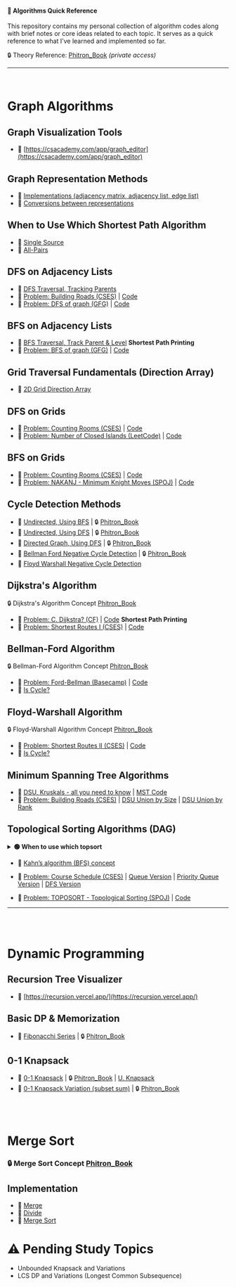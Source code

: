 #### 📖 Algorithms Quick Reference

This repository contains my personal collection of algorithm codes along with brief notes or core ideas related to each topic. It serves as a quick reference to what I’ve learned and implemented so far.

🔒 Theory Reference: [Phitron_Book](https://phitron.io/phitron-book/introduction-to-algorithms-01)  *(private access)*  

---
<br>

# Graph Algorithms

## Graph Visualization Tools
- 🔗 [https://csacademy.com/app/graph_editor](https://csacademy.com/app/graph_editor)

## Graph Representation Methods
- 🔗 [Implementations (adjacency matrix, adjacency list, edge list)](https://github.com/sabbirahmedfahim/Introduction-to-Algorithms/blob/main/WEEK_01/README.md)
- 🔗 [Conversions between representations](https://github.com/sabbirahmedfahim/Introduction-to-Algorithms/blob/main/WEEK_04/README.md)

## When to Use Which Shortest Path Algorithm
- 🔗 [Single Source](https://github.com/sabbirahmedfahim/Introduction-to-Algorithms/blob/main/WEEK_02/module_7/0_why_bellman_ford_algorithm.markdown)
- 🔗 [All-Pairs](https://github.com/sabbirahmedfahim/Introduction-to-Algorithms/blob/main/WEEK_02/module_7/3_why_floyd_warshall.markdown)

## DFS on Adjacency Lists
- 🔗 [DFS Traversal, Tracking Parents](https://github.com/sabbirahmedfahim/Introduction-to-Algorithms/blob/main/WEEK_01/module_3/2_dfs.cpp)
- 🔗 [Problem: Building Roads (CSES)](https://cses.fi/problemset/task/1666/) | [Code](https://github.com/sabbirahmedfahim/Introduction-to-Algorithms/blob/main/CP-Code/Building_Roads__DFS.cpp)
- 🔗 [Problem: DFS of graph (GFG)](https://www.geeksforgeeks.org/problems/depth-first-traversal-for-a-graph/1) | [Code](https://github.com/sabbirahmedfahim/Introduction-to-Algorithms/blob/main/CP-Code/dfs_of_graph__gfg.cpp)

## BFS on Adjacency Lists
- 🔗 [BFS Traversal, Track Parent & Level](https://github.com/sabbirahmedfahim/Introduction-to-Algorithms/blob/main/WEEK_01/module_2/12_bfs_shortest_path_printing.cpp) **Shortest Path Printing**
- 🔗 [Problem: BFS of graph (GFG)](https://www.geeksforgeeks.org/problems/bfs-traversal-of-graph/1?utm_source=geeksforgeeks&utm_medium=ml_article_practice_tab&utm_campaign=article_practice_tab) | [Code](https://github.com/sabbirahmedfahim/Introduction-to-Algorithms/blob/main/CP-Code/bfs_of_graph__gfg.cpp)

## Grid Traversal Fundamentals (Direction Array)
- 🔗 [2D Grid Direction Array](https://github.com/sabbirahmedfahim/Introduction-to-Algorithms/blob/main/WEEK_01/module_3/3_2D_grid.markdown)

## DFS on Grids
- 🔗 [Problem: Counting Rooms (CSES)](https://cses.fi/problemset/task/1192) | [Code](https://github.com/sabbirahmedfahim/Introduction-to-Algorithms/blob/main/CP-Code/Counting_Rooms__DFS.cpp)
- 🔗 [Problem: Number of Closed Islands (LeetCode)](https://leetcode.com/problems/number-of-closed-islands/description/) | [Code](https://github.com/sabbirahmedfahim/Introduction-to-Algorithms/blob/main/CP-Code/Number_of_Closed_Islands__LeetCode.cpp)

## BFS on Grids
- 🔗 [Problem: Counting Rooms (CSES)](https://cses.fi/problemset/task/1192) | [Code](https://github.com/sabbirahmedfahim/Introduction-to-Algorithms/blob/main/CP-Code/Counting_Rooms__BFS.cpp)
- 🔗 [Problem: NAKANJ - Minimum Knight Moves (SPOJ)](https://www.spoj.com/problems/NAKANJ/) | [Code](https://github.com/sabbirahmedfahim/Introduction-to-Algorithms/blob/main/CP-Code/Minimum_Knight_moves__BFS.cpp) 

## Cycle Detection Methods
- 🔗 [Undirected, Using BFS](https://github.com/sabbirahmedfahim/Introduction-to-Algorithms/blob/main/WEEK_02/module_5/1_cycle_detect_using_bfs.cpp) | 🔒 [Phitron_Book](https://phitron.io/phitron-book/introduction-to-algorithms-01/মডিউল-৫ঃ-cycle-detection/মডিউল-৫_১ঃ-cycle-detection-undirected-গ্রাফে)
- 🔗 [Undirected, Using DFS](https://github.com/sabbirahmedfahim/Introduction-to-Algorithms/blob/main/WEEK_02/module_5/2_cycle_detect_using_dfs.cpp) | 🔒 [Phitron_Book](https://phitron.io/phitron-book/introduction-to-algorithms-01/মডিউল-৫ঃ-cycle-detection/মডিউল-৫_১ঃ-cycle-detection-undirected-গ্রাফে)
- 🔗 [Directed Graph, Using DFS](https://github.com/sabbirahmedfahim/Introduction-to-Algorithms/blob/main/WEEK_02/module_5/4_cycle_detect_in_directed_graph.cpp) | 🔒 [Phitron_Book](https://phitron.io/phitron-book/introduction-to-algorithms-01/মডিউল-৫ঃ-cycle-detection/মডিউল-৫_৪ঃ-cycle-detection-directed-গ্রাফে)
- 🔗 [Bellman Ford Negative Cycle Detection](https://github.com/sabbirahmedfahim/Introduction-to-Algorithms/blob/main/WEEK_02/module_7/2_detect_negative_cycle.cpp) | 🔒 [Phitron_Book](https://phitron.io/phitron-book/introduction-to-algorithms-01/মডিউল-৭ঃ-bellmanford-এবং-floyd-warshall-এলগোরিদম/মডিউল-৭-৫ঃ-ডিটেক্ট-নেগেটিভ-সাইকেল)
- 🔗 [Floyd Warshall Negative Cycle Detection](https://github.com/sabbirahmedfahim/Introduction-to-Algorithms/blob/main/WEEK_02/module_7/8_is_cycle.cpp)


## Dijkstra's Algorithm
🔒 Dijkstra's Algorithm Concept [Phitron_Book](https://phitron.io/phitron-book/introduction-to-algorithms-01/মডিউল-৬ঃ-dijkstra-এলগরিদম)
- 🔗 [Problem: C. Dijkstra? (CF)](https://codeforces.com/contest/20/problem/C) | [Code](https://github.com/sabbirahmedfahim/Introduction-to-Algorithms/blob/main/CP-Code/C_Dijkstra__CF.cpp) **Shortest Path Printing**
- 🔗 [Problem: Shortest Routes I (CSES)](https://cses.fi/problemset/task/1671/) | [Code](https://github.com/sabbirahmedfahim/Introduction-to-Algorithms/blob/main/CP-Code/Shortest_Routes_I__Dijkstra.cpp) 

## Bellman-Ford Algorithm
🔒 Bellman-Ford Algorithm Concept [Phitron_Book](https://phitron.io/phitron-book/introduction-to-algorithms-01/মডিউল-৭ঃ-bellmanford-এবং-floyd-warshall-এলগোরিদম/testing)
- 🔗 [Problem: Ford-Bellman (Basecamp)](https://basecamp.eolymp.com/en/problems/1453) | [Code](https://github.com/sabbirahmedfahim/Introduction-to-Algorithms/blob/main/CP-Code/Ford_Bellman__Bellman_Ford.cpp) 
- 🔗 [Is Cycle?](https://github.com/sabbirahmedfahim/Introduction-to-Algorithms/blob/main/WEEK_02/module_7/2_detect_negative_cycle.cpp) 

## Floyd-Warshall Algorithm
🔒 Floyd-Warshall Algorithm Concept [Phitron_Book](https://phitron.io/phitron-book/introduction-to-algorithms-01/মডিউল-৭ঃ-bellmanford-এবং-floyd-warshall-এলগোরিদম/neccessityoffloydwarhall)
- 🔗 [Problem: Shortest Routes II (CSES)](https://cses.fi/problemset/task/1672/) | [Code](https://github.com/sabbirahmedfahim/Introduction-to-Algorithms/blob/main/CP-Code/Shortest_Routes_II__Floyd_Warshall.cpp) 
- 🔗 [Is Cycle?](https://github.com/sabbirahmedfahim/Introduction-to-Algorithms/blob/main/WEEK_02/module_7/8_is_cycle.cpp)

## Minimum Spanning Tree Algorithms
- 🔗 [DSU, Kruskals - all you need to know](https://github.com/sabbirahmedfahim/Introduction-to-Algorithms/blob/main/WEEK_03/module_11/README.md) | [MST Code](https://github.com/sabbirahmedfahim/Introduction-to-Algorithms/blob/main/WEEK_03/module_11/2_minimum_spanning_tree.cpp)
- 🔗 [Problem: Building Roads (CSES)](https://cses.fi/problemset/task/1666/) | [DSU Union by Size](https://github.com/sabbirahmedfahim/Introduction-to-Algorithms/blob/main/CP-Code/Building_Roads__DSU_Union_By_Size.cpp) | [DSU Union by Rank](https://github.com/sabbirahmedfahim/Introduction-to-Algorithms/blob/main/CP-Code/Building_Roads__DSU_Union_By_Rank.cpp)

## Topological Sorting Algorithms  (DAG)

<details>
<summary><strong>🟢 When to use which topsort</strong></summary>

DFS-based topo sort and BFS with a queue (Kahn’s algorithm) both detect cycles in DAGs while generating topological order, and BFS with a priority queue does the same but gives the **lexicographically smallest** order.

</details>

- 🔗 [Kahn’s algorithm (BFS) concept](https://www.geeksforgeeks.org/topological-sorting-indegree-based-solution/)
  
- 🔗 [Problem: Course Schedule (CSES)](https://cses.fi/problemset/task/1679/) | [Queue Version](https://github.com/sabbirahmedfahim/Introduction-to-Algorithms/blob/main/CP-Code/Course_Schedule___Topological_Sort_Queue_CSES.cpp) | [Priority Queue Version](https://github.com/sabbirahmedfahim/Introduction-to-Algorithms/blob/main/CP-Code/Course_Schedule___Topological_Sort_PriorityQueue_CSES.cpp) | [DFS Version](https://github.com/sabbirahmedfahim/Introduction-to-Algorithms/blob/main/CP-Code/Course_Schedule___Topological_Sort_DFS_Stack_CSES.cpp)
- 🔗 [Problem: TOPOSORT - Topological Sorting (SPOJ)](https://www.spoj.com/problems/TOPOSORT/) | [Code](https://github.com/sabbirahmedfahim/Introduction-to-Algorithms/blob/main/CP-Code/Topological_Sorting__SPOJ.cpp)

---

<br><br>

# Dynamic Programming

## Recursion Tree Visualizer
- 🔗 [https://recursion.vercel.app/](https://recursion.vercel.app/) <br>

## Basic DP & Memorization

- 🔗 [Fibonacchi Series](https://github.com/sabbirahmedfahim/Introduction-to-Algorithms/tree/main/WEEK_05/module_16) | 🔒 [Phitron_Book](https://phitron.io/phitron-book/introduction-to-algorithms-01/মডিউল-১৭ঃ-বেসিক-ডাইনামিক-প্রোগামিং) 

## 0-1 Knapsack
- 🔗 [0-1 Knapsack](https://github.com/sabbirahmedfahim/Introduction-to-Algorithms/tree/main/WEEK_05/module_17) | 🔒 [Phitron_Book](https://phitron.io/phitron-book/introduction-to-algorithms-01/মডিউল-১৮ঃ-knapsack) | [U. Knapsack](https://codeforces.com/group/MWSDmqGsZm/contest/223339/problem/U)
- 🔗 [0-1 Knapsack Variation (subset sum)](https://github.com/sabbirahmedfahim/Introduction-to-Algorithms/tree/main/WEEK_05/module_18) | 🔒 [Phitron_Book](https://phitron.io/phitron-book/introduction-to-algorithms-01/মডিউল-১৯ঃ-0-1-knapsack-variation)

<br><br>

# Merge Sort

### 🔒 Merge Sort Concept [Phitron_Book](https://phitron.io/phitron-book/introduction-to-algorithms-01/বোনাস-মডিউল-২৩ঃ-merge-sort)

## Implementation
- 🔗 [Merge](https://github.com/sabbirahmedfahim/Introduction-to-Algorithms/blob/main/WEEK_06/module_22/0_merge.cpp)
- 🔗 [Divide](https://github.com/sabbirahmedfahim/Introduction-to-Algorithms/blob/main/WEEK_06/module_22/1_divide.cpp)
- 🔗 [Merge Sort](https://github.com/sabbirahmedfahim/Introduction-to-Algorithms/blob/main/WEEK_06/module_22/3_merge_sort.cpp)


# ⚠️ Pending Study Topics
- Unbounded Knapsack and Variations
- LCS DP and Variations (Longest Common Subsequence)
